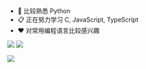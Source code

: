 - 🔭 比较熟悉 Python
- 📋 正在努力学习 C, JavaScript, TypeScript
- ❤️ 对常用编程语言比较感兴趣

[![](https://gh.api-go.asia/https://raw.githubusercontent.com/CoolPlayLin/CoolPlayLin/master/metrics.classic.svg)](https://github.com/CoolPlayLin)
[![](https://gh.api-fast.eu.org/api?username=CoolPlayLin&count_private=true&show_icons=true)](https://github.com/CoolPlayLin)

[![](https://gh.api-go.asia/https://raw.githubusercontent.com/CoolPlayLin/CoolPlayLin/master/photo.png)](https://github.com/CoolPlayLin)
